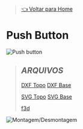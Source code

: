 > [👈 Voltar para Home](../README.md)
 
# Push Button

![Push button](https://cdn-shop.adafruit.com/970x728/1009-06.jpg "Push button")

> ## **_ARQUIVOS_**
>
>[DXF Topo](./files/Top.dxf)
>[DXF Base](./files/Base.dxf)
>
>[SVG Topo](./files/Top.svg)
>[SVG Base](./files/Base.svg)
>
>[f3d](./files/PushButton.f3z)


![Montagem/Desmontagem](./img/pushButton.gif "Montagem e desmontagem do botão")